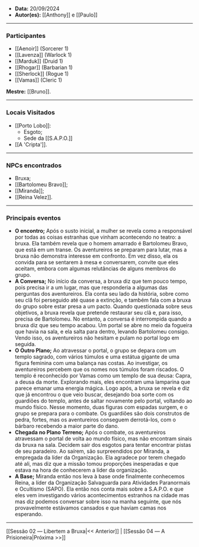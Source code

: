 - **Data:** 20/09/2024
- **Autor(es):** [[Anthony]] e [[Paulo]]

---

### Participantes

- [[Aenoir]] (Sorcerer 1)
- [[Lavenza]] (Warlock 1)
- [[Marduk]] (Druid 1)
- [[Rhogar]] (Barbarian 1)
- [[Sherlock]] (Rogue 1)
- [[Vamas]] (Cleric 1)

**Mestre:** [[Bruno]].

---  

### Locais Visitados

- [[Porto Lobo]]:
	- Esgoto;
	- Sede da [[S.A.P.O.]]
- [[A 'Cripta']].

---

### NPCs encontrados

- Bruxa;
- [[Bartolomeu Bravo]];
- [[Miranda]];
- [[Reina Velez]].

---

### Principais eventos

- **O encontro;** Após o susto inicial, a mulher se revela como a responsável por todas as coisas estranhas que vinham acontecendo no teatro: a bruxa. Ela também revela que o homem amarrado é Bartolomeu Bravo, que está em um transe. Os aventureiros se preparam para lutar, mas a bruxa não demonstra interesse em confronto. Em vez disso, ela os convida para se sentarem à mesa e conversarem, convite que eles aceitam, embora com algumas relutâncias de alguns membros do grupo.
- **A Conversa;** No início da conversa, a bruxa diz que tem pouco tempo, pois precisa ir a um lugar, mas que responderia a algumas das perguntas dos aventureiros. Ela conta seu lado da história, sobre como seu clã foi perseguido até quase a extinção, e também fala com a bruxa do grupo sobre estar presa a um pacto. Quando questionada sobre seus objetivos, a bruxa revela que pretende restaurar seu clã e, para isso, precisa de Bartolomeu. No entanto, a conversa é interrompida quando a bruxa diz que seu tempo acabou. Um portal se abre no meio da fogueira que havia na sala, e ela salta para dentro, levando Bartolomeu consigo. Vendo isso, os aventureiros não hesitam e pulam no portal logo em seguida.
- **O Outro Plano;**  Ao atravessar o portal, o grupo se depara com um templo sagrado, com vários túmulos e uma estátua gigante de uma figura feminina com uma balança nas costas. Ao investigar, os aventureiros percebem que os nomes nos túmulos foram riscados. O templo é reconhecido por Vamas como um templo de sua deusa: Capra, a deusa da morte. Explorando mais, eles encontram uma lamparina que parece emanar uma energia mágica. Logo após, a bruxa se revela e diz que já encontrou o que veio buscar, desejando boa sorte com os guardiões do templo, antes de saltar novamente pelo portal, voltando ao mundo físico. Nesse momento, duas figuras com espadas surgem, e o grupo se prepara para o combate. Os guardiões são dois construtos de pedra, fortes, mas os aventureiros conseguem derrotá-los, com o bárbaro recebendo a maior parte do dano.
- **Chegada no Plano Terreno;** Após o combate, os aventureiros atravessam o portal de volta ao mundo físico, mas não encontram sinais da bruxa na sala. Decidem sair dos esgotos para tentar encontrar pistas de seu paradeiro. Ao saírem, são surpreendidos por Miranda, a empregada da líder da Organização. Ela agradece por terem chegado até ali, mas diz que a missão tomou proporções inesperadas e que estava na hora de conhecerem a líder da organização.
- **A Base;** Miranda então nos leva à base onde finalmente conhecemos Reina, a líder da Organização Salvaguarda para Atividades Paranormais e Ocultismo (SAPO). Ela então nos conta mais sobre a S.A.P.O. e que eles vem investigando vários acontecimentos estranhos na cidade mas mas diz podemos conversar sobre isso na manha seguinte, que nós provavelmente estávamos cansados e que haviam camas nos esperando.

---

[[Sessão 02 ― Libertem a Bruxa|<< Anterior]] | [[Sessão 04 ― A Prisioneira|Próxima >>]]